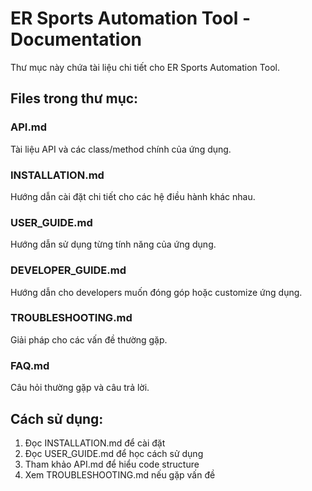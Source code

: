 # ER Sports Automation Tool - Documentation

Thư mục này chứa tài liệu chi tiết cho ER Sports Automation Tool.

## Files trong thư mục:

### API.md
Tài liệu API và các class/method chính của ứng dụng.

### INSTALLATION.md
Hướng dẫn cài đặt chi tiết cho các hệ điều hành khác nhau.

### USER_GUIDE.md
Hướng dẫn sử dụng từng tính năng của ứng dụng.

### DEVELOPER_GUIDE.md
Hướng dẫn cho developers muốn đóng góp hoặc customize ứng dụng.

### TROUBLESHOOTING.md
Giải pháp cho các vấn đề thường gặp.

### FAQ.md
Câu hỏi thường gặp và câu trả lời.

## Cách sử dụng:

1. Đọc INSTALLATION.md để cài đặt
2. Đọc USER_GUIDE.md để học cách sử dụng
3. Tham khảo API.md để hiểu code structure
4. Xem TROUBLESHOOTING.md nếu gặp vấn đề
